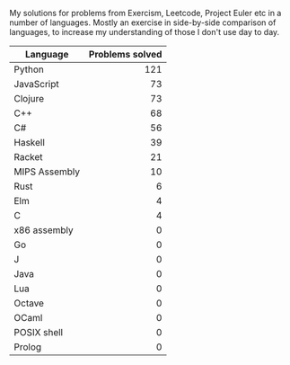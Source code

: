 
My solutions for problems from Exercism, Leetcode, Project Euler etc in a
number of languages. Mostly an exercise in side-by-side comparison of languages,
to increase my understanding of those I don't use day to day.

| Language | Problems solved |
| --- | --: |
| Python | 121 |
| JavaScript | 73 |
| Clojure | 73 |
| C++ | 68 |
| C# | 56 |
| Haskell | 39 |
| Racket | 21 |
| MIPS Assembly | 10 |
| Rust | 6 |
| Elm | 4 |
| C | 4 |
| x86 assembly | 0 |
| Go | 0 |
| J | 0 |
| Java | 0 |
| Lua | 0 |
| Octave | 0 |
| OCaml | 0 |
| POSIX shell | 0 |
| Prolog | 0 |

